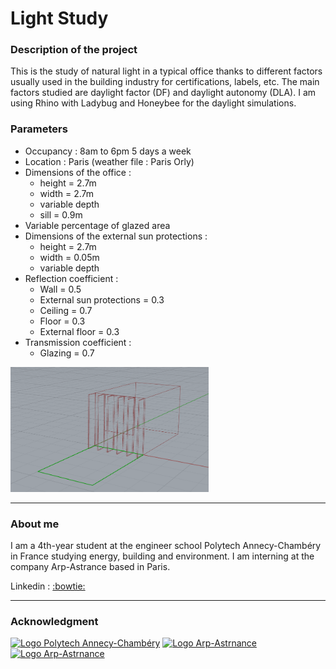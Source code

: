 # Light Study

### Description of the project
This is the study of natural light in a typical office thanks to different factors usually used in the building industry for certifications, labels, etc. The main factors studied are daylight factor (DF) and daylight autonomy (DLA). I am using Rhino with Ladybug and Honeybee for the daylight simulations.

### Parameters
- Occupancy : 8am to 6pm 5 days a week
- Location : Paris (weather file : Paris Orly)
- Dimensions of the office : 
     - height = 2.7m
     - width = 2.7m
     - variable depth
     - sill = 0.9m
-	Variable percentage of glazed area 
- Dimensions of the external sun protections :
     - height = 2.7m
     - width = 0.05m
     - variable depth
- Reflection coefficient :
     - Wall = 0.5
     - External sun protections = 0.3
     - Ceiling = 0.7
     - Floor = 0.3
     - External floor = 0.3
- Transmission coefficient :
     - Glazing = 0.7

<img src="Rhino Files/photos/office exemple 1.PNG" height="200"/>

---

### About me
I am a 4th-year student at the engineer school Polytech Annecy-Chambéry in France studying energy, building and environment. I am interning at the company Arp-Astrance based in Paris.

Linkedin : <a href="http://www.linkedin.com/in/lenad-antoni">:bowtie:</a>

---

### Acknowledgment
<a href="https://www.polytech.univ-smb.fr/"><img src="https://www.usinenouvelle.com/mediatheque/4/9/5/000625594_image_600x315.png" height="150" title="Logo Polytech Annecy-Chambéry" alt="Logo Polytech Annecy-Chambéry"></a> <a href="https://www.arp-astrance.com/"><img src="https://pbs.twimg.com/media/Dd5jLDXUQAEaQIl.jpg" height="150" title="Logo Arp-Astrnance" alt="Logo Arp-Astrnance"></a> <a href="https://www.rhino3d.com/fr/"><img src="https://www.mav-npdc.com/wp-content/uploads/2019/03/rhinoceros-5-cad-software.jpg" height="150" title="Logo Arp-Astrnance" alt="Logo Arp-Astrnance"></a>
